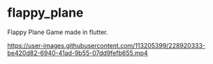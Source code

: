# flappy_plane

Flappy Plane Game made in flutter.



https://user-images.githubusercontent.com/113205399/228920333-be420d82-6940-41ad-9b55-07dd9fefb655.mp4

